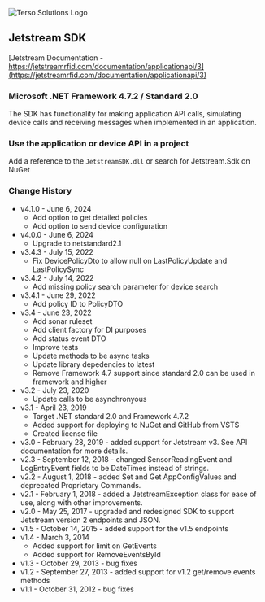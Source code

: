 ![Terso Solutions Logo](https://cdn.tersosolutions.com/github/TersoHorizontal_BlackGreen.png "Terso Solutions, Inc.")

## Jetstream SDK
[Jetstream Documentation - https://jetstreamrfid.com/documentation/applicationapi/3](https://jetstreamrfid.com/documentation/applicationapi/3)
 
### Microsoft .NET Framework 4.7.2 / Standard 2.0
The SDK has functionality for making application API calls, simulating device calls and receiving messages when implemented in an application.

### Use the application or device API in a project
Add a reference to the `JetstreamSDK.dll` or search for Jetstream.Sdk on NuGet

### Change History
* v4.1.0 - June 6, 2024
  * Add option to get detailed policies
  * Add option to send device configuration
* v4.0.0 - June 6, 2024
  * Upgrade to netstandard2.1
* v3.4.3 - July 15, 2022
  * Fix DevicePolicyDto to allow null on LastPolicyUpdate and LastPolicySync
* v3.4.2 - July 14, 2022
  * Add missing policy search parameter for device search
* v3.4.1 - June 29, 2022
  * Add policy ID to PolicyDTO
* v3.4 - June 23, 2022
  * Add sonar ruleset
  * Add client factory for DI purposes
  * Add status event DTO
  * Improve tests
  * Update methods to be async tasks
  * Update library depedencies to latest
  * Remove Framework 4.7 support since standard 2.0 can be used in framework and higher
* v3.2 - July 23, 2020
  * Update calls to be asynchronyous
* v3.1 - April 23, 2019
  * Target .NET standard 2.0 and Framework 4.7.2
  * Added support for deploying to NuGet and GitHub from VSTS
  * Created license file
* v3.0 - February 28, 2019 - added support for Jetstream v3. See API documentation for more details.
* v2.3 - September 12, 2018 - changed SensorReadingEvent and LogEntryEvent fields to be DateTimes instead of strings.
* v2.2 - August 1, 2018 - added Set and Get AppConfigValues and deprecated Proprietary Commands.
* v2.1 - February 1, 2018 - added a JetstreamException class for ease of use, along with other improvements.
* v2.0 - May 25, 2017 - upgraded and redesigned SDK to support Jetstream version 2 endpoints and JSON.
* v1.5 - October 14, 2015 - added support for the v1.5 endpoints
* v1.4 - March 3, 2014
  * Added support for limit on GetEvents
  * Added support for RemoveEventsById
* v1.3 - October 29, 2013 - bug fixes
* v1.2 - September 27, 2013 - added support for v1.2 get/remove events methods
* v1.1 - October 31, 2012 - bug fixes
